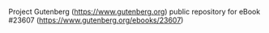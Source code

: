 Project Gutenberg (https://www.gutenberg.org) public repository for eBook #23607 (https://www.gutenberg.org/ebooks/23607)
